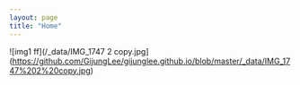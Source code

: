 ```yaml
---
layout: page
title: "Home"
---
```




![img1 ff](/_data/IMG_1747 2 copy.jpg](https://github.com/GijungLee/gijunglee.github.io/blob/master/_data/IMG_1747%202%20copy.jpg)

